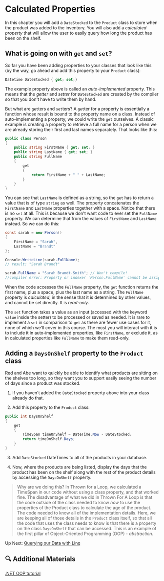 # Calculated Properties

In this chapter you will add a `DateStocked` to the `Product` class to store when the product was added to the inventory. You will also add a _calculated property_ that will allow the user to easily query how long the product has been on the shelf.

## What is going on with `get` and `set`?

So far you have been adding properties to your classes that look like this (by the way, go ahead and add this property to your `Product` class):

```csharp
Datetime DateStocked { get; set;}
```

The example property above is called an _auto-implemented_ property. This means that the _getter_ and _setter_ for `DateStocked` are created by the compiler so that you don't have to write them by hand.

But what are `get`ters and `set`ters? A `get`ter for a property is essentially a function whose result is bound to the property name on a class. Instead of auto-implementing a property, we could write the `get` ourselves. A classic example is creating a property to retrieve a full name for a person when we are already storing their first and last names separately. That looks like this:

```csharp
public class Person
{
    public string FirstName { get; set; }
    public string LastName { get; set; }
    public string FullName
    {
        get
        {
            return FirstName + " " + LastName;
        }
    }
}
```

You can see that `LastName` is defined as a string, so the `get` has to return a value that is of type `string` as well. The property concatenates the `FirstName` and `LastName` properties together with a space. Notice that there is no `set` at all. This is because we don't want code to ever set the `FullName` property. We can determine that from the values of `FirstName` and `LastName` instead. So we can do this:

```csharp
const sarah = new Person()
{
    FirstName = "Sarah",
    LastName = "Brandt"
};

Console.WriteLine(sarah.FullName);
// result: "Sarah Brandt"

sarah.FullName = "Sarah Brandt-Smith"; // Won't compile!
//compiler error: Property or indexer 'Person.FullName' cannot be assigned to -- it is read only
```

When the code accesses the `FullName` property, the `get` function returns the first name, plus a space, plus the last name as a string. The `FullName` property is _calculated_, in the sense that it is determined by other values, and cannot be set directly. It is _read-only_.

The `set` function takes a value as an input (accessed with the keyword `value` inside the setter) to be processed or saved as needed. It is rare to implement a `set` in comparison to `get` as there are fewer use cases for it, none of which we'll cover in this course. The most you will interact with it is to include it in auto-implemented properties, like `FirstName`, or exclude it, as in calculated properties like `FullName` to make them read-only.

## Adding a `DaysOnShelf` property to the `Product` class

Red and Abe want to quickly be able to identify what products are sitting on the shelves too long, so they want you to support easily seeing the number of days since a product was stocked.

1. If you haven't added the `DateStocked` property above into your class already do that.

1. Add this property to the `Product` class:

```csharp
public int DaysOnShelf
{
    get
    {
        TimeSpan timeOnShelf = DateTime.Now - DateStocked;
        return timeOnShelf.Days;
    }
}
```

3. Add `DateStocked` DateTimes to all of the products in your database.

4. Now, where the products are being listed, display the days that the product has been on the shelf along with the rest of the product details by accessing the `DaysOnShelf` property.

> Why are we doing this? In Thrown for a Loop, we calculated a TimeSpan in our code without using a class property, and that worked fine. The disadvantage of what we did in Thrown For A Loop is that the code outside of the class needed to know _how_ to use the properties of the Product class to calculate the age of the product. The code needed to know all of the implementation details. Here, we are keeping all of those details in the `Product` class itself, so that all the code that uses the class needs to know is that there is a property on the class `DaysOnShelf` that can be accessed. This is an example of the first pillar of Object-Oriented Programming (OOP) - _abstraction_.

Up Next: [Querying our Data with Linq](./red-and-abe-linq.md)

## 🔍 Additional Materials

[.NET OOP tutorial](https://learn.microsoft.com/en-us/dotnet/csharp/fundamentals/tutorials/oop)
